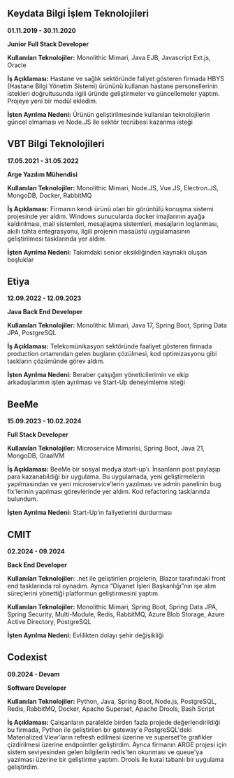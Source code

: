 ## Keydata Bilgi İşlem Teknolojileri
**01.11.2019 - 30.11.2020**

**Junior Full Stack Developer**

**Kullanılan Teknolojiler:** Monolithic Mimari, Java EJB, Javascript Ext.js, Oracle

**İş Açıklaması:** Hastane ve sağlık sektöründe faliyet gösteren firmada HBYS (Hastane Bilgi Yönetim Sistemi) ürününü kullanan hastane personellerinin istekleri doğrultusunda ilgili üründe geliştirmeler ve güncellemeler yaptım. Projeye yeni bir modül ekledim.

**İşten Ayrılma Nedeni:** Ürünün geliştirilmesinde kullanılan teknolojilerin güncel olmaması ve Node.JS ile sektör tecrübesi kazanma isteği

## VBT Bilgi Teknolojileri
**17.05.2021 - 31.05.2022** 

**Arge Yazılım Mühendisi**

**Kullanılan Teknolojiler:** Monolithic Mimari, Node.JS, Vue.JS, Electron.JS, MongoDB, Docker, RabbitMQ

**İş Açıklaması:** Firmanın kendi ürünü olan bir görüntülü konuşma sistemi projesinde yer aldım. Windows sunucularda docker imajlarının ayağa kaldırılması, mail sistemleri, mesajlaşma sistemleri, mesajların loglanması, akıllı tahta entegrasyonu, ilgili projenin masaüstü uygulamasının geliştirilmesi tasklarında yer aldım.

**İşten Ayrılma Nedeni:** Takımdaki senior eksikliğinden kaynaklı oluşan boşluklar

## Etiya
**12.09.2022 - 12.09.2023**

**Java Back End Developer**

**Kullanılan Teknolojiler:** Monolithic Mimari, Java 17, Spring Boot, Spring Data JPA, PostgreSQL

**İş Açıklaması:** Telekomünikasyon sektöründe faaliyet gösteren firmada production ortamından gelen bugların çözülmesi, kod optimizasyonu gibi taskların çözümünde görev aldım.

**İşten Ayrılma Nedeni:** Beraber çalışığım yöneticilerimin ve ekip arkadaşlarımın işten ayrılması ve Start-Up deneyimleme isteği

## BeeMe
**15.09.2023 - 10.02.2024**

**Full Stack Developer**

**Kullanılan Teknolojiler:** Microservice Mimarisi, Spring Boot, Java 21, MongoDB, GraalVM

**İş Açıklaması:** BeeMe bir sosyal medya start-up’ı. İnsanların post paylaşıp para kazanabildiği bir uygulama. Bu uygulamada, yeni geliştirmelerin yapılmasından ve yeni microservice’lerin yazılması ve admin panelinin bug fix’lerinin yapılması görevlerinde yer aldım. Kod refactoring tasklarında bulundum.

**İşten Ayrılma Nedeni:** Start-Up’ın faliyetlerini durdurması

## CMIT
**02.2024 - 09.2024**

**Back End Developer**

**Kullanılan Teknolojiler:** .net ile geliştirilen projelerin, Blazor tarafındaki front end tasklarında rol oynadım. Ayrıca “Diyanet İşleri Başkanlığı”nın işe alım süreçlerini yönettiği platformun geliştirmesini yaptım.

**Kullanılan Teknolojiler:** Monolithic Mimari, Spring Boot, Spring Data JPA, Spring Security, Multi-Module, Redis, RabbitMQ, Azure Blob Storage, Azure Active Directory, PostgreSQL

**İşten Ayrılma Nedeni:** Evlilikten dolayı şehir değişikliği

## Codexist
**09.2024 - Devam**

**Software Developer**

**Kullanılan Teknolojiler:** Python, Java, Spring Boot, Node.js, PostgreSQL, Redis, RabbitMQ, Docker, Apache Superset, Apache Drools, Bash Script

**İş Açıklaması:** Çalışanların paralelde birden fazla projede değerlendirildiği bu firmada, Python ile geliştirilen bir gateway'e PostgreSQL'deki Materialized View'ların refresh edilmesi üzerine ve superset'te grafikler çizdirilmesi üzerine endpointler geliştirdim. Ayrıca firmanın ARGE projesi için sistem seviyesinden gelen bilgilerin redis'ten okunması ve queue'ya yazılması üzerine bir geliştirme yaptım. Drools ile kural tabanlı bir uygulama geliştirdim.